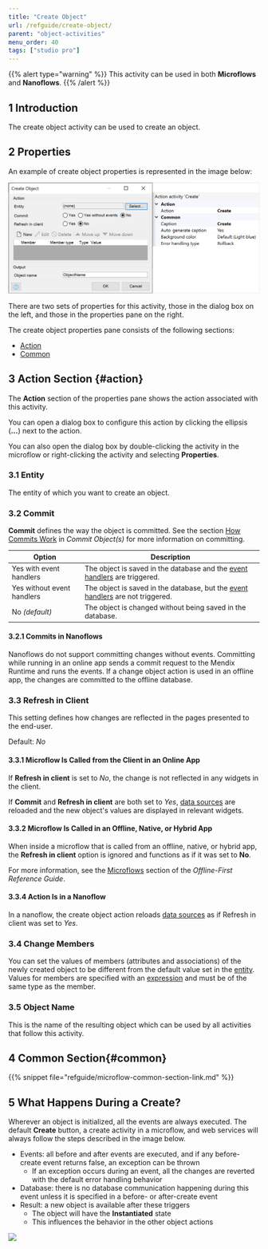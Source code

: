 ```yaml
---
title: "Create Object"
url: /refguide/create-object/
parent: "object-activities"
menu_order: 40
tags: ["studio pro"]
---
```


{{% alert type="warning" %}}
This activity can be used in both **Microflows** and **Nanoflows**.
{{% /alert %}}

## 1 Introduction

The create object activity can be used to create an object.

## 2 Properties

An example of create object properties is represented in the image below:

![create object properties](attachments/object-activities/create-properties.png)

There are two sets of properties for this activity, those in the dialog box on the left, and those in the properties pane on the right.

The create object properties pane consists of the following sections:

* [Action](#action)
* [Common](#common)

## 3 Action Section {#action}

The **Action** section of the properties pane shows the action associated with this activity.

You can open a dialog box to configure this action by clicking the ellipsis (**…**) next to the action.

You can also open the dialog box by double-clicking the activity in the microflow or right-clicking the activity and selecting **Properties**.

### 3.1 Entity

The entity of which you want to create an object.

### 3.2 Commit

**Commit** defines the way the object is committed. See the section [How Commits Work](committing-objects#how-commits-work) in *Commit Object(s)* for more information on committing.

| Option | Description |
| --- | --- |
| Yes with event handlers | The object is saved in the database and the [event handlers](event-handlers) are triggered. |
| Yes without event handlers | The object is saved in the database, but the [event handlers](event-handlers) are not triggered. |
| No *(default)*  | The object is changed without being saved in the database. |

#### 3.2.1 Commits in Nanoflows

Nanoflows do not support committing changes without events. Committing while running in an online app sends a commit request to the Mendix Runtime and runs the events. If a change object action is used in an offline app, the changes are committed to the offline database.

### 3.3 Refresh in Client

This setting defines how changes are reflected in the pages presented to the end-user.

Default: *No*

#### 3.3.1 Microflow Is Called from the Client in an Online App

If **Refresh in client** is set to *No*, the change is not reflected in any widgets in the client.

If **Commit** and **Refresh in client** are both set to *Yes*, [data sources](data-sources) are reloaded and the new object's values are displayed in relevant widgets.

#### 3.3.2  Microflow Is Called in an Offline, Native, or Hybrid App

When inside a microflow that is called from an offline, native, or hybrid app, the **Refresh in client** option is ignored and functions as if it was set to **No**.

For more information, see the [Microflows](offline-first#microflows) section of the *Offline-First Reference Guide*.

#### 3.3.4  Action Is in a Nanoflow

In a nanoflow, the create object action reloads [data sources](data-sources) as if Refresh in client was set to *Yes*.

### 3.4 Change Members

You can set the values of members (attributes and associations) of the newly created object to be different from the default value set in the [entity](entities). Values for members are specified with an [expression](expressions) and must be of the same type as the member.

### 3.5 Object Name

This is the name of the resulting object which can be used by all activities that follow this activity.

## 4 Common Section{#common}

{{% snippet file="refguide/microflow-common-section-link.md" %}}

## 5 What Happens During a Create?

Wherever an object is initialized, all the events are always executed. The default **Create** button, a create activity in a microflow, and web services will always follow the steps described in the image below.

* Events: all before and after events are executed, and if any before-create event returns false, an exception can be thrown
	* If an exception occurs during an event, all the changes are reverted with the default error handling behavior
* Database: there is no database communication happening during this event unless it is specified in a before- or after-create event
* Result: a new object is available after these triggers
	* The object will have the **Instantiated** state
	* This influences the behavior in the other object actions

![](attachments/object-activities/18582173.png)
